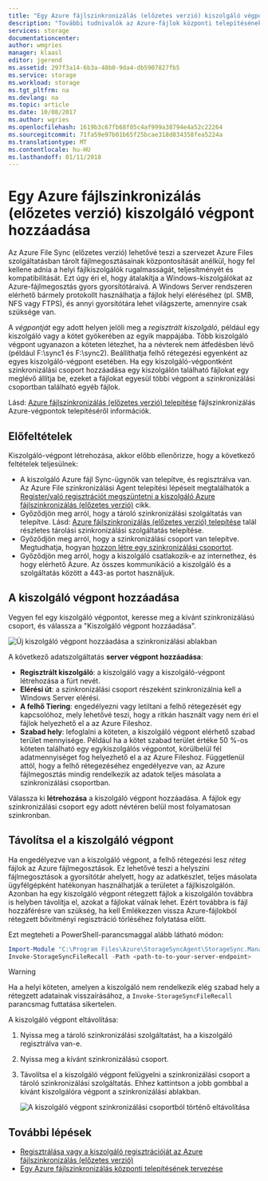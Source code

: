 ```yaml
---
title: "Egy Azure fájlszinkronizálás (előzetes verzió) kiszolgáló végpont hozzáadása |} Microsoft Docs"
description: "További tudnivalók az Azure-fájlok központi telepítésének tervezése során megfontolandó tényezőkről."
services: storage
documentationcenter: 
author: wmgries
manager: klaasl
editor: jgerend
ms.assetid: 297f3a14-6b3a-48b0-9da4-db5907827fb5
ms.service: storage
ms.workload: storage
ms.tgt_pltfrm: na
ms.devlang: na
ms.topic: article
ms.date: 10/08/2017
ms.author: wgries
ms.openlocfilehash: 1619b3c67fb68f05c4af999a38794e4a52c22264
ms.sourcegitcommit: 71fa59e97b01b65f25bcae318d834358fea5224a
ms.translationtype: MT
ms.contentlocale: hu-HU
ms.lasthandoff: 01/11/2018
---
```

# <a name="addremove-an-azure-file-sync-preview-server-endpoint"></a>Egy Azure fájlszinkronizálás (előzetes verzió) kiszolgáló végpont hozzáadása
Az Azure File Sync (előzetes verzió) lehetővé teszi a szervezet Azure Files szolgáltatásban tárolt fájlmegosztásainak központosítását anélkül, hogy fel kellene adnia a helyi fájlkiszolgálók rugalmasságát, teljesítményét és kompatibilitását. Ezt úgy éri el, hogy átalakítja a Windows-kiszolgálókat az Azure-fájlmegosztás gyors gyorsítótáraivá. A Windows Server rendszeren elérhető bármely protokollt használhatja a fájlok helyi eléréséhez (pl. SMB, NFS vagy FTPS), és annyi gyorsítótára lehet világszerte, amennyire csak szüksége van.

A *végpontját* egy adott helyen jelöli meg a *regisztrált kiszolgáló*, például egy kiszolgáló vagy a kötet gyökerében az egyik mappájába. Több kiszolgáló végpont ugyanazon a köteten létezhet, ha a névterek nem átfedésben lévő (például F:\sync1 és F:\sync2). Beállíthatja felhő rétegezési egyenként az egyes kiszolgáló-végpont esetében. Ha egy kiszolgáló-végpontként szinkronizálási csoport hozzáadása egy kiszolgálón található fájlokat egy meglévő állítja be, ezeket a fájlokat egyesül többi végpont a szinkronizálási csoportban található egyéb fájlok.

Lásd: [Azure fájlszinkronizálás (előzetes verzió) telepítése](storage-sync-files-deployment-guide.md) fájlszinkronizálás Azure-végpontok telepítéséről információk.

## <a name="prerequisites"></a>Előfeltételek
Kiszolgáló-végpont létrehozása, akkor előbb ellenőrizze, hogy a következő feltételek teljesülnek: 
- A kiszolgáló Azure fájl Sync-ügynök van telepítve, és regisztrálva van. Az Azure File szinkronizálási Agent telepítési lépéseit megtalálhatók a [Register/való regisztrációt megszüntetni a kiszolgáló Azure fájlszinkronizálás (előzetes verzió)](storage-sync-files-server-registration.md) cikk. 
- Győződjön meg arról, hogy a tároló szinkronizálási szolgáltatás van telepítve. Lásd: [Azure fájlszinkronizálás (előzetes verzió) telepítése](storage-sync-files-deployment-guide.md) talál részletes tárolási szinkronizálási szolgáltatás telepítése. 
- Győződjön meg arról, hogy a szinkronizálási csoport van telepítve. Megtudhatja, hogyan [hozzon létre egy szinkronizálási csoportot](storage-sync-files-deployment-guide.md#create-a-sync-group).
- Győződjön meg arról, hogy a kiszolgáló csatlakozik-e az internethez, és hogy elérhető Azure. Az összes kommunikáció a kiszolgáló és a szolgáltatás között a 443-as portot használjuk.

## <a name="add-a-server-endpoint"></a>A kiszolgáló végpont hozzáadása
Vegyen fel egy kiszolgáló végpontot, keresse meg a kívánt szinkronizálású csoport, és válassza a "Kiszolgáló végpont hozzáadása".

![Új kiszolgáló végpont hozzáadása a szinkronizálási ablakban](media/storage-sync-files-server-endpoint/add-server-endpoint-1.png)

A következő adatszolgáltatás **server végpont hozzáadása**:

- **Regisztrált kiszolgáló**: a kiszolgáló vagy a kiszolgáló-végpont létrehozása a fürt nevét.
- **Elérési út**: a szinkronizálási csoport részeként szinkronizálnia kell a Windows Server elérési.
- **A felhő Tiering**: engedélyezni vagy letiltani a felhő rétegezését egy kapcsolóhoz, mely lehetővé teszi, hogy a ritkán használt vagy nem éri el fájlok helyezhető el a az Azure Fileshoz.
- **Szabad hely**: lefoglalni a köteten, a kiszolgáló végpont elérhető szabad terület mennyisége. Például ha a kötet szabad terület értéke 50 %-os köteten található egy egykiszolgálós végpontot, körülbelül fél adatmennyiséget fog helyezhető el a az Azure Fileshoz. Függetlenül attól, hogy a felhő rétegezéséhez engedélyezve van, az Azure fájlmegosztás mindig rendelkezik az adatok teljes másolata a szinkronizálási csoportban.

Válassza ki **létrehozása** a kiszolgáló végpont hozzáadása. A fájlok egy szinkronizálási csoport egy adott névtéren belül most folyamatosan szinkronban. 

## <a name="remove-a-server-endpoint"></a>Távolítsa el a kiszolgáló végpont
Ha engedélyezve van a kiszolgáló végpont, a felhő rétegezési lesz *réteg* fájlok az Azure fájlmegosztások. Ez lehetővé teszi a helyszíni fájlmegosztások a gyorsítótár ahelyett, hogy az adatkészlet, teljes másolata ügyfélgépként hatékonyan használhatják a területet a fájlkiszolgálón. Azonban ha egy kiszolgáló végpont rétegzett fájlok a kiszolgálón továbbra is helyben távolítja el, azokat a fájlokat válnak lehet. Ezért továbbra is fájl hozzáférésre van szükség, ha kell Emlékezzen vissza Azure-fájlokból rétegzett bővítményi regisztráció törléséhez folytatása előtt. 

Ezt megteheti a PowerShell-parancsmaggal alább látható módon:

```PowerShell
Import-Module "C:\Program Files\Azure\StorageSyncAgent\StorageSync.Management.ServerCmdlets.dll"
Invoke-StorageSyncFileRecall -Path <path-to-to-your-server-endpoint>
```

> [!Warning]  
> Ha a helyi köteten, amelyen a kiszolgáló nem rendelkezik elég szabad hely a rétegzett adatainak visszaírásához, a `Invoke-StorageSyncFileRecall` parancsmag futtatása sikertelen.  

A kiszolgáló végpont eltávolítása:

1. Nyissa meg a tároló szinkronizálási szolgáltatást, ha a kiszolgáló regisztrálva van-e.
2. Nyissa meg a kívánt szinkronizálású csoport.
3. Távolítsa el a kiszolgáló végpont felügyelni a szinkronizálási csoport a tároló szinkronizálási szolgáltatás. Ehhez kattintson a jobb gombbal a kívánt kiszolgálóra végpont a szinkronizálási ablakban.

    ![A kiszolgáló végpont szinkronizálási csoportból történő eltávolítása](media/storage-sync-files-server-endpoint/remove-server-endpoint-1.png)

## <a name="next-steps"></a>További lépések
- [Regisztrálása vagy a kiszolgáló regisztrációját az Azure fájlszinkronizálás (előzetes verzió)](storage-sync-files-server-registration.md)
- [Egy Azure fájlszinkronizálás központi telepítésének tervezése](storage-sync-files-planning.md)
